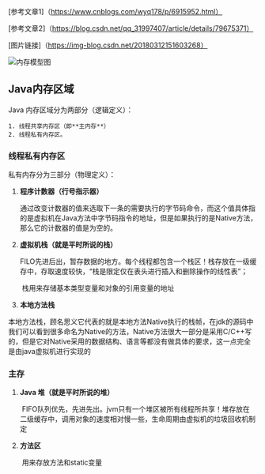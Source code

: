 [参考文章1]（https://www.cnblogs.com/wyq178/p/6915952.html）

[参考文章2]（https://blog.csdn.net/qq_31997407/article/details/79675371）

[图片链接]（https://img-blog.csdn.net/20180312151603268）





![内存模型图](/Users/jzue/Downloads/内存模型图.jpg)





## Java内存区域

Java 内存区域分为两部分（逻辑定义）：

 	1. 线程共享内存区（即**主内存**）
 	2. 线程私有内存区。

### 线程私有内存区

私有内存分为三部分（物理定义）：

 1. **程序计数器（行号指示器）**

    ​	通过改变计数器的值来选取下一条的需要执行的字节码命令，而这个值具体指的是虚拟机在Java方法中字节码指令的地址，但是如果执行的是Native方法，那么它的计数器的值是为空的。

 2. **虚拟机栈（就是平时所说的栈）**

    ​	FILO先进后出，暂存数据的地方。每个线程都包含一个栈区！栈存放在一级缓存中，存取速度较快，“栈是限定仅在表头进行插入和删除操作的线性表”；

    ​	栈用来存储基本类型变量和对象的引用变量的地址

3. **本地方法栈**

​	本地方法栈，顾名思义它代表的就是本地方法Native执行的栈帧，在jdk的源码中我们可以看到很多命名为Native的方法，Native方法很大一部分是采用C/C++写的，但是它对Native采用的数据结构、语言等都没有做具体的要求，这一点完全是由java虚拟机进行实现的



### 主存

1. **Java 堆（就是平时所说的堆）**

   ​	FIFO队列优先，先进先出。jvm只有一个堆区被所有线程所共享！堆存放在		二级缓存中，调用对象的速度相对慢一些，生命周期由虚拟机的垃圾回收机制定

2. **方法区**

   ​	用来存放方法和static变量

​	





